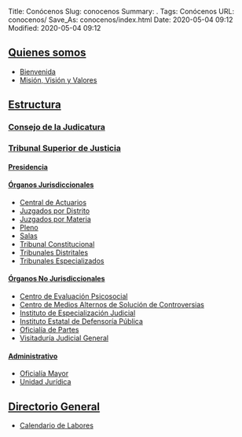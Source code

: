 Title: Conócenos
Slug: conocenos
Summary: .
Tags: Conócenos
URL: conocenos/
Save_As: conocenos/index.html
Date: 2020-05-04 09:12
Modified: 2020-05-04 09:12


## [Quienes somos](quienes-somos/)

* [Bienvenida](quienes-somos/bienvenida/)
* [Misión, Visión y Valores](quienes-somos/mision-vision-y-valores/)

## [Estructura](estructura/)

### [Consejo de la Judicatura](estructura/consejo-de-la-judicatura/)

### [Tribunal Superior de Justicia](estructura/tribunal-superior-de-justicia/)

#### [Presidencia](estructura/tribunal-superior-de-justicia/presidencia/)

#### [Órganos Jurisdiccionales](estructura/tribunal-superior-de-justicia/organos-jurisdiccionales/)

* [Central de Actuarios](estructura/tribunal-superior-de-justicia/organos-jurisdiccionales/central-de-actuarios/)
* [Juzgados por Distrito](estructura/tribunal-superior-de-justicia/organos-jurisdiccionales/juzgados-por-distrito/)
* [Juzgados por Materia](estructura/tribunal-superior-de-justicia/organos-jurisdiccionales/juzgados-por-materia/)
* [Pleno](estructura/tribunal-superior-de-justicia/organos-jurisdiccionales/pleno/)
* [Salas](estructura/tribunal-superior-de-justicia/organos-jurisdiccionales/salas/)
* [Tribunal Constitucional](estructura/tribunal-superior-de-justicia/organos-jurisdiccionales/tribunal-constitucional/)
* [Tribunales Distritales](estructura/tribunal-superior-de-justicia/organos-jurisdiccionales/tribunales-distritales/)
* [Tribunales Especializados](estructura/tribunal-superior-de-justicia/organos-jurisdiccionales/tribunales-especializados/)

#### [Órganos No Jurisdiccionales](estructura/tribunal-superior-de-justicia/organos-no-jurisdiccionales/)

* [Centro de Evaluación Psicosocial](estructura/tribunal-superior-de-justicia/organos-no-jurisdiccionales/centro-de-evaluacion-psicosocial/)
* [Centro de Medios Alternos de Solución de Controversias](estructura/tribunal-superior-de-justicia/organos-no-jurisdiccionales/cemasc/)
* [Instituto de Especialización Judicial](estructura/tribunal-superior-de-justicia/organos-no-jurisdiccionales/instituto-de-especializacion-judicial/)
* [Instituto Estatal de Defensoría Pública](estructura/tribunal-superior-de-justicia/organos-no-jurisdiccionales/instituto-estatal-de-defensoria-publica/)
* [Oficialía de Partes](estructura/tribunal-superior-de-justicia/organos-no-jurisdiccionales/oficialia-de-partes/)
* [Visitaduría Judicial General](estructura/tribunal-superior-de-justicia/organos-no-jurisdiccionales/visitaduria-judicial-general/)

#### [Administrativo](estructura/tribunal-superior-de-justicia/administrativos/)

* [Oficialía Mayor](estructura/tribunal-superior-de-justicia/administrativos/oficialia-mayor/)
* [Unidad Jurídica](estructura/tribunal-superior-de-justicia/administrativos/unidad-juridica/)

## [Directorio General](directorio-general/)

* [Calendario de Labores](directorio-general/calendario-de-labores/)



